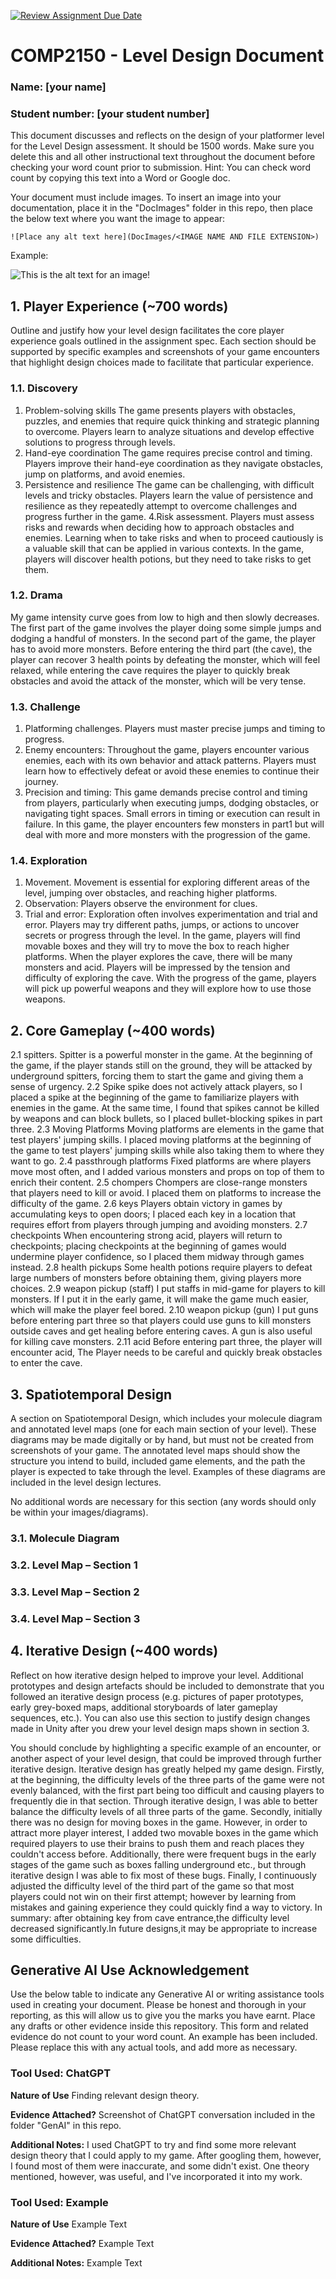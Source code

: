 [![Review Assignment Due Date](https://classroom.github.com/assets/deadline-readme-button-24ddc0f5d75046c5622901739e7c5dd533143b0c8e959d652212380cedb1ea36.svg)](https://classroom.github.com/a/YyUO0xtt)
# COMP2150  - Level Design Document
### Name: [your name]
### Student number: [your student number] 

This document discusses and reflects on the design of your platformer level for the Level Design assessment. It should be 1500 words. Make sure you delete this and all other instructional text throughout the document before checking your word count prior to submission. Hint: You can check word count by copying this text into a Word or Google doc.

Your document must include images. To insert an image into your documentation, place it in the "DocImages" folder in this repo, then place the below text where you want the image to appear:

```
![Place any alt text here](DocImages/<IMAGE NAME AND FILE EXTENSION>)
```

Example:

![This is the alt text for an image!](DocImages/exampleimage.png)

## 1. Player Experience (~700 words)
Outline and justify how your level design facilitates the core player experience goals outlined in the assignment spec. Each section should be supported by specific examples and screenshots of your game encounters that highlight design choices made to facilitate that particular experience.

### 1.1. Discovery
1. Problem-solving skills The game presents players with obstacles, puzzles, and enemies that require quick thinking and strategic planning to overcome. Players learn to analyze situations and develop effective solutions to progress through levels.
2. Hand-eye coordination  The game requires precise control and timing. Players improve their hand-eye coordination as they navigate obstacles, jump on platforms, and avoid enemies.
3. Persistence and resilience The game can be challenging, with difficult levels and tricky obstacles. Players learn the value of persistence and resilience as they repeatedly attempt to overcome challenges and progress further in the game.
4.Risk assessment. Players must assess risks and rewards when deciding how to approach obstacles and enemies. Learning when to take risks and when to proceed cautiously is a valuable skill that can be applied in various contexts.
In the game, players will discover health potions, but they need to take risks to get them.

### 1.2. Drama
My game intensity curve goes from low to high and then slowly decreases.
The first part of the game involves the player doing some simple jumps and dodging a handful of monsters. In the second part of the game, the player has to avoid more monsters. Before entering the third part (the cave), the player can recover 3 health points by defeating the monster, which will feel relaxed, while entering the cave requires the player to quickly break obstacles and avoid the attack of the monster, which will be very tense.

### 1.3. Challenge

1. Platforming challenges. Players must master precise jumps and timing to progress.
2. Enemy encounters: Throughout the game, players encounter various enemies, each with its own behavior and attack patterns. Players must learn how to effectively defeat or avoid these enemies to continue their journey.
3. Precision and timing: This game demands precise control and timing from players, particularly when executing jumps, dodging obstacles, or navigating tight spaces. Small errors in timing or execution can result in failure.
In this game, the player encounters few monsters in part1 but will deal with more and more monsters with the progression of the game.

### 1.4. Exploration

1. Movement. Movement is essential for exploring different areas of the level, jumping over obstacles, and reaching higher platforms.
2. Observation: Players observe the environment for clues.
3. Trial and error: Exploration often involves experimentation and trial and error. Players may try different paths, jumps, or actions to uncover secrets or progress through the level.
In the game, players will find movable boxes and they will try to move the box to reach higher platforms. When the player explores the cave, there will be many monsters and acid. Players will be impressed by the tension and difficulty of exploring the cave. With the progress of the game, players will pick up powerful weapons and they will explore how to use those weapons.


## 2. Core Gameplay (~400 words)


2.1 spitters. Spitter is a powerful monster in the game. At the beginning of the game, if the player stands still on the ground, they will be attacked by underground spitters, forcing them to start the game and giving them a sense of urgency.
2.2 Spike spike does not actively attack players, so I placed a spike at the beginning of the game to familiarize players with enemies in the game. At the same time, I found that spikes cannot be killed by weapons and can block bullets, so I placed bullet-blocking spikes in part three.
2.3 Moving Platforms Moving platforms are elements in the game that test players' jumping skills. I placed moving platforms at the beginning of the game to test players' jumping skills while also taking them to where they want to go.
2.4 passthrough platforms Fixed platforms are where players move most often, and I added various monsters and props on top of them to enrich their content.
2.5 chompers Chompers are close-range monsters that players need to kill or avoid. I placed them on platforms to increase the difficulty of the game.
2.6 keys Players obtain victory in games by accumulating keys to open doors; I placed each key in a location that requires effort from players through jumping and avoiding monsters.
2.7 checkpoints When encountering strong acid, players will return to checkpoints; placing checkpoints at the beginning of games would undermine player confidence, so I placed them midway through games instead.
2.8 health pickups Some health potions require players to defeat large numbers of monsters before obtaining them, giving players more choices.
2.9 weapon pickup (staff) I put staffs in mid-game for players to kill monsters. If I put it in the early game, it will make the game much easier, which will make the player feel bored.
2.10 weapon pickup (gun) I put guns before entering part three so that players could use guns to kill monsters outside caves and get healing before entering caves. A gun is also useful for killing cave monsters.
2.11 acid Before entering part three, the player will encounter acid, The Player needs to be careful and quickly break obstacles to enter the cave.


## 3. Spatiotemporal Design
A section on Spatiotemporal Design, which includes your molecule diagram and annotated level maps (one for each main section of your level). These diagrams may be made digitally or by hand, but must not be created from screenshots of your game. The annotated level maps should show the structure you intend to build, included game elements, and the path the player is expected to take through the level. Examples of these diagrams are included in the level design lectures.

No additional words are necessary for this section (any words should only be within your images/diagrams).
 
### 3.1. Molecule Diagram

### 3.2. Level Map – Section 1

### 3.3.	Level Map – Section 2

### 3.4.	Level Map – Section 3

## 4. Iterative Design (~400 words)
Reflect on how iterative design helped to improve your level. Additional prototypes and design artefacts should be included to demonstrate that you followed an iterative design process (e.g. pictures of paper prototypes, early grey-boxed maps, additional storyboards of later gameplay sequences, etc.). You can also use this section to justify design changes made in Unity after you drew your level design maps shown in section 3. 

You should conclude by highlighting a specific example of an encounter, or another aspect of your level design, that could be improved through further iterative design.
Iterative design has greatly helped my game design. Firstly, at the beginning, the difficulty levels of the three parts of the game were not evenly balanced, with the first part being too difficult and causing players to frequently die in that section. Through iterative design, I was able to better balance the difficulty levels of all three parts of the game. Secondly, initially there was no design for moving boxes in the game. However, in order to attract more player interest, I added two movable boxes in the game which required players to use their brains to push them and reach places they couldn't access before. Additionally, there were frequent bugs in the early stages of the game such as boxes falling underground etc., but through iterative design I was able to fix most of these bugs. Finally, I continuously adjusted the difficulty level of the third part of the game so that most players could not win on their first attempt; however by learning from mistakes and gaining experience they could quickly find a way to victory. In summary: after obtaining key from cave entrance,the difficulty level decreased significantly.In future designs,it may be appropriate to increase some difficulties.

## Generative AI Use Acknowledgement

Use the below table to indicate any Generative AI or writing assistance tools used in creating your document. Please be honest and thorough in your reporting, as this will allow us to give you the marks you have earnt. Place any drafts or other evidence inside this repository. This form and related evidence do not count to your word count.
An example has been included. Please replace this with any actual tools, and add more as necessary.


### Tool Used: ChatGPT
**Nature of Use** Finding relevant design theory.

**Evidence Attached?** Screenshot of ChatGPT conversation included in the folder "GenAI" in this repo.

**Additional Notes:** I used ChatGPT to try and find some more relevant design theory that I could apply to my game. After googling them, however, I found most of them were inaccurate, and some didn't exist. One theory mentioned, however, was useful, and I've incorporated it into my work.

### Tool Used: Example
**Nature of Use** Example Text

**Evidence Attached?** Example Text

**Additional Notes:** Example Text


